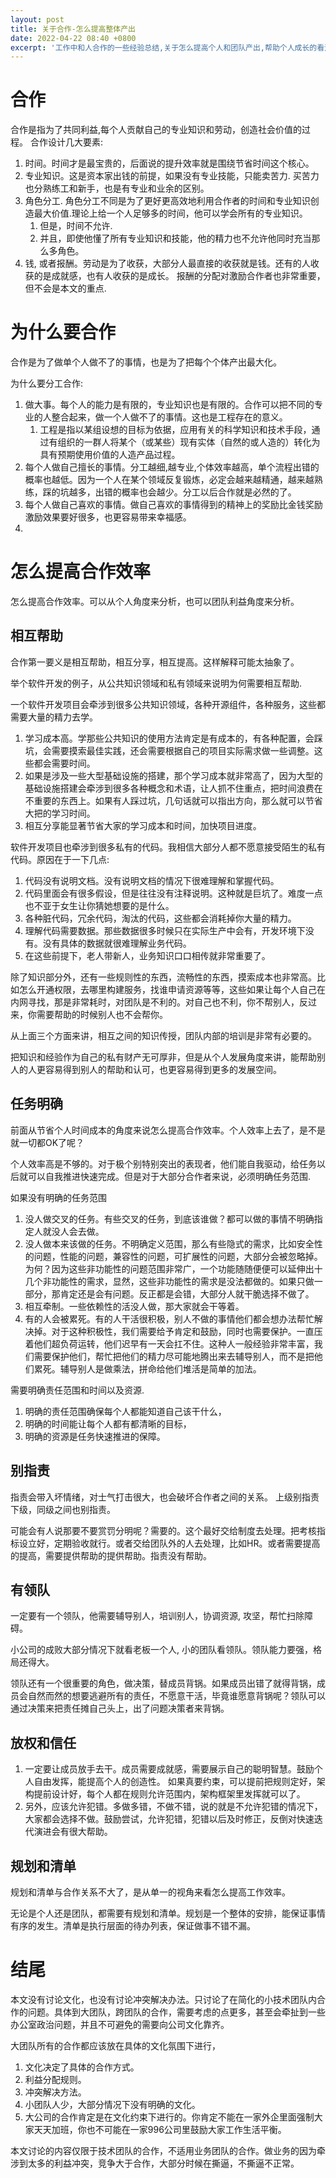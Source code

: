 ```yaml
---
layout: post
title: 关于合作-怎么提高整体产出
date: 2022-04-22 08:40 +0800
excerpt: '工作中和人合作的一些经验总结,关于怎么提高个人和团队产出,帮助个人成长的看法'
---
```


# 合作
合作是指为了共同利益,每个人贡献自己的专业知识和劳动，创造社会价值的过程。
合作设计几大要素:
1. 时间。时间才是最宝贵的，后面说的提升效率就是围绕节省时间这个核心。
3. 专业知识。这是资本家出钱的前提，如果没有专业技能，只能卖苦力. 买苦力也分熟练工和新手，也是有专业和业余的区别。
4. 角色分工. 角色分工不同是为了更好更高效地利用合作者的时间和专业知识创造最大价值.理论上给一个人足够多的时间，他可以学会所有的专业知识。
   1. 但是，时间不允许.
   2. 并且，即使他懂了所有专业知识和技能，他的精力也不允许他同时充当那么多角色。
5. 钱, 或者报酬。劳动是为了收获，大部分人最直接的收获就是钱。还有的人收获的是成就感，也有人收获的是成长。 报酬的分配对激励合作者也非常重要，但不会是本文的重点.


# 为什么要合作
合作是为了做单个人做不了的事情，也是为了把每个个体产出最大化。

为什么要分工合作:
1. 做大事。每个人的能力是有限的，专业知识也是有限的。合作可以把不同的专业的人整合起来，做一个人做不了的事情。这也是工程存在的意义。
   1. 工程是指以某组设想的目标为依据，应用有关的科学知识和技术手段，通过有组织的一群人将某个（或某些）现有实体（自然的或人造的）转化为具有预期使用价值的人造产品过程。
2. 每个人做自己擅长的事情。分工越细,越专业,个体效率越高，单个流程出错的概率也越低。因为一个人在某个领域反复锻炼，必定会越来越精通，越来越熟练，踩的坑越多，出错的概率也会越少。分工以后合作就是必然的了。
3. 每个人做自己喜欢的事情。做自己喜欢的事情得到的精神上的奖励比金钱奖励激励效果要好很多，也更容易带来幸福感。
4.

# 怎么提高合作效率

怎么提高合作效率。可以从个人角度来分析，也可以团队利益角度来分析。

## 相互帮助
合作第一要义是相互帮助，相互分享，相互提高。这样解释可能太抽象了。

举个软件开发的例子，从公共知识领域和私有领域来说明为何需要相互帮助.

一个软件开发项目会牵涉到很多公共知识领域，各种开源组件，各种服务，这些都需要大量的精力去学。
1. 学习成本高。学那些公共知识的使用方法肯定是有成本的，有各种配置，会踩坑，会需要摸索最佳实践，还会需要根据自己的项目实际需求做一些调整。这些都会需要时间。
2. 如果是涉及一些大型基础设施的搭建，那个学习成本就非常高了，因为大型的基础设施搭建会牵涉到很多各种概念和术语，让人抓不住重点，把时间浪费在不重要的东西上。如果有人踩过坑，几句话就可以指出方向，那么就可以节省大把的学习时间。
3. 相互分享能显著节省大家的学习成本和时间，加快项目进度。

软件开发项目也牵涉到很多私有的代码。我相信大部分人都不愿意接受陌生的私有代码。原因在于一下几点:
1. 代码没有说明文档。没有说明文档的情况下很难理解和掌握代码。
2. 代码里面会有很多假设，但是往往没有注释说明。这种就是巨坑了。难度一点也不亚于女生让你猜她想要的是什么。
3. 各种脏代码，冗余代码，淘汰的代码，这些都会消耗掉你大量的精力。
4. 理解代码需要数据。那些数据很多时候只在实际生产中会有，开发环境下没有。没有具体的数据就很难理解业务代码。
5. 在这些前提下，老人带新人，业务知识口口相传就非常重要了。

除了知识部分外，还有一些规则性的东西，流畅性的东西，摸索成本也非常高。比如怎么开通权限，去哪里构建服务，找谁申请资源等等，这些如果让每个人自己在内网寻找，那是非常耗时，对团队是不利的。对自己也不利，你不帮别人，反过来，你需要帮助的时候别人也不会帮你。

从上面三个方面来讲，相互之间的知识传授，团队内部的培训是非常有必要的。

把知识和经验作为自己的私有财产无可厚非，但是从个人发展角度来讲，能帮助别人的人更容易得到别人的帮助和认可，也更容易得到更多的发展空间。

## 任务明确
前面从节省个人时间成本的角度来说怎么提高合作效率。个人效率上去了，是不是就一切都OK了呢？

个人效率高是不够的。对于极个别特别突出的表现者，他们能自我驱动，给任务以后就可以自我推进快速完成。但是对于大部分合作者来说，必须明确任务范围.

如果没有明确的任务范围
1. 没人做交叉的任务。有些交叉的任务，到底该谁做？都可以做的事情不明确指定人就没人会去做。
2. 没人做本来该做的任务。不明确定义范围，那么有些隐式的需求，比如安全性的问题，性能的问题，兼容性的问题，可扩展性的问题，大部分会被忽略掉。为何？因为这些非功能性的问题范围非常广，一个功能随随便便可以延伸出十几个非功能性的需求，显然，这些非功能性的需求是没法都做的。如果只做一部分，那肯定还是会有问题。反正都是会错，大部分人就干脆选择不做了。
3. 相互牵制。一些依赖性的活没人做，那大家就会干等着。
4. 有的人会被累死。有的人干活很积极，别人不做的事情他们都会想办法帮忙解决掉。对于这种积极性，我们需要给予肯定和鼓励，同时也需要保护。一直压着他们超负荷运转，他们迟早有一天会扛不住。这种人一般经验非常丰富，我们需要保护他们，帮忙把他们的精力尽可能地腾出来去辅导别人，而不是把他们累死。辅导别人是做乘法，拼命给他们堆活是简单的加法。

需要明确责任范围和时间以及资源.
1. 明确的责任范围确保每个人都能知道自己该干什么，
2. 明确的时间能让每个人都有都清晰的目标，
3. 明确的资源是任务快速推进的保障。

## 别指责
指责会带入坏情绪，对士气打击很大，也会破坏合作者之间的关系。
上级别指责下级，同级之间也别指责。

可能会有人说那要不要赏罚分明呢？需要的。这个最好交给制度去处理。把考核指标设立好，定期验收就行。或者交给团队外的人去处理，比如HR。或者需要提高的提高，需要提供帮助的提供帮助。指责没有帮助。

## 有领队

一定要有一个领队，他需要辅导别人，培训别人，协调资源, 攻坚，帮忙扫除障碍。

小公司的成败大部分情况下就看老板一个人, 小的团队看领队。领队能力要强，格局还得大。

领队还有一个很重要的角色，做决策，替成员背锅。如果成员出错了就得背锅，成员会自然而然的想要逃避所有的责任，不愿意干活，毕竟谁愿意背锅呢？领队可以通过决策来把责任摊自己头上，出了问题决策者来背锅。

## 放权和信任

1. 一定要让成员放手去干。成员需要成就感，需要展示自己的聪明智慧。鼓励个人自由发挥，能提高个人的创造性。 如果真要约束，可以提前把规则定好，架构提前设计好，每个人都在规则允许范围内，架构框架里发挥就可以了。
2. 另外，应该允许犯错。多做多错，不做不错，说的就是不允许犯错的情况下，大家都会选择不做。鼓励尝试，允许犯错，犯错以后及时修正，反倒对快速迭代演进会有很大帮助。

## 规划和清单
规划和清单与合作关系不大了，是从单一的视角来看怎么提高工作效率。

无论是个人还是团队，都需要有规划和清单。规划是一个整体的安排，能保证事情有序的发生。清单是执行层面的待办列表，保证做事不错不漏。

# 结尾
本文没有讨论文化，也没有讨论冲突解决办法。只讨论了在简化的小技术团队内合作的问题。具体到大团队，跨团队的合作，需要考虑的点更多，甚至会牵扯到一些办公室政治问题，并且不可避免的需要向公司文化靠齐。

大团队所有的合作都应该放在具体的文化氛围下进行，
1. 文化决定了具体的合作方式。
2. 利益分配规则。
3. 冲突解决方法。
4. 小团队人少，大部分情况下没有明确的文化。
5. 大公司的合作肯定是在文化约束下进行的。你肯定不能在一家外企里面强制大家天天加班，你也不可能在一家996公司里鼓励大家工作生活平衡。


本文讨论的内容仅限于技术团队的合作，不适用业务团队的合作。做业务的因为牵涉到太多的利益冲突，竞争大于合作，大部分时候在撕逼，不撕逼不正常。
